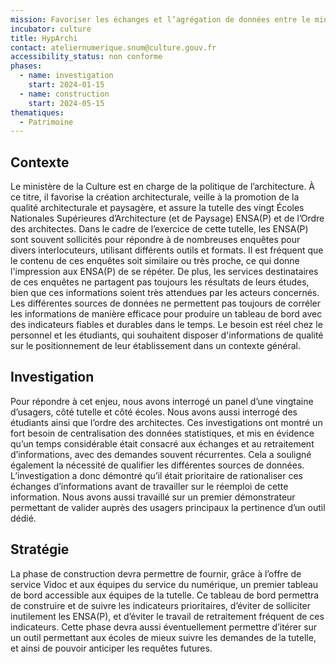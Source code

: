 ```yaml
---
mission: Favoriser les échanges et l’agrégation de données entre le ministère et les écoles. Structurer, qualifier, et maximiser le réemploi de ces données.
incubator: culture
title: HypArchi
contact: ateliernumerique.snum@culture.gouv.fr
accessibility_status: non conforme
phases:
  - name: investigation
    start: 2024-01-15
  - name: construction
    start: 2024-05-15
thematiques:
  - Patrimoine
---
```

## Contexte

Le ministère de la Culture est en charge de la politique de l’architecture. À ce titre, il favorise la création architecturale, veille à la promotion de la qualité architecturale et paysagère, et assure la tutelle des vingt Écoles Nationales Supérieures d’Architecture (et de Paysage) ENSA(P) et de l’Ordre des architectes.
Dans le cadre de l’exercice de cette tutelle, les ENSA(P) sont souvent sollicités pour répondre à de nombreuses enquêtes pour divers interlocuteurs, utilisant différents outils et formats. Il est fréquent que le contenu de ces enquêtes soit similaire ou très proche, ce qui donne l'impression aux ENSA(P) de se répéter.
De plus, les services destinataires de ces enquêtes ne partagent pas toujours les résultats de leurs études, bien que ces informations soient très attendues par les acteurs concernés. Les différentes sources de données ne permettent pas toujours de corréler les informations de manière efficace pour produire un tableau de bord avec des indicateurs fiables et durables dans le temps. Le besoin est réel chez le personnel et les étudiants, qui souhaitent disposer d'informations de qualité sur le positionnement de leur établissement dans un contexte général.

## Investigation

Pour répondre à cet enjeu, nous avons interrogé un panel d’une vingtaine d’usagers, côté tutelle et côté écoles. Nous avons aussi interrogé des étudiants ainsi que l’ordre des architectes.
Ces investigations ont montré un fort besoin de centralisation des données statistiques, et mis en évidence qu’un temps considérable était consacré aux échanges et au retraitement d’informations, avec des demandes souvent récurrentes. Cela a souligné également la nécessité de qualifier les différentes sources de données. 
L’investigation a donc démontré qu’il était prioritaire de rationaliser ces échanges d’informations avant de travailler sur le réemploi de cette information. 
Nous avons aussi travaillé sur un premier démonstrateur permettant de valider auprès des usagers principaux la pertinence d’un outil dédié.

## Stratégie

La phase de construction devra permettre de fournir, grâce à l’offre de service Vidoc et aux équipes du service du numérique, un premier tableau de bord accessible aux équipes de la tutelle. Ce tableau de bord permettra de construire et de suivre les indicateurs prioritaires, d’éviter de solliciter inutilement les ENSA(P), et d’éviter le travail de retraitement fréquent de ces indicateurs. Cette phase devra aussi éventuellement permettre d’itérer sur un outil permettant aux écoles de mieux suivre les demandes de la tutelle, et ainsi de pouvoir anticiper les requêtes futures. 


